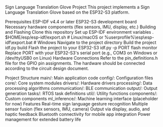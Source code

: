 Sign Language Translation Glove Project
This project implements a Sign Language Translation Glove based on the ESP32-S3 platform.

Prerequisites
ESP-IDF v4.4 or later
ESP32-S3 development board
Necessary hardware components (flex sensors, IMU, display, etc.)
Building and Flashing
Clone this repository
Set up ESP-IDF environment variables
. $HOME/esp/esp-idf/export.sh  # Linux/macOS
or
%userprofile%\esp\esp-idf\export.bat  # Windows
Navigate to the project directory
Build the project
idf.py build
Flash the project to your ESP32-S3
idf.py -p PORT flash monitor
Replace PORT with your ESP32-S3's serial port (e.g., COM3 on Windows or /dev/ttyUSB0 on Linux)
Hardware Connections
Refer to the pin_definitions.h file for the GPIO pin assignments. The hardware should be connected according to the circuit design document.

Project Structure
main/: Main application code
config/: Configuration files
core/: Core system modules
drivers/: Hardware drivers
processing/: Data processing algorithms
communication/: BLE communication
output/: Output generation
tasks/: RTOS task definitions
util/: Utility functions
components/: Custom components
ml_inference/: Machine learning interface (placeholder for now)
Features
Real-time sign language gesture recognition
Multiple sensor fusion (flex sensors, IMU, camera)
Output via display, audio, and haptic feedback
Bluetooth connectivity for mobile app integration
Power management for extended battery life
